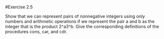 #Exercise 2.5

Show that we can represent pairs of nonnegative integers using only numbers and arithmetic operations if we represent the pair a and b as the integer that is the product 2^a3^b. Give the corresponding definitions of the procedures cons, car, and cdr.